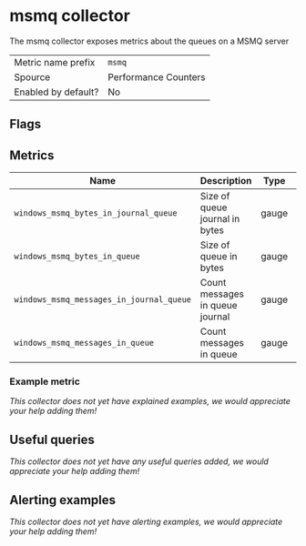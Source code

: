 # msmq collector

The msmq collector exposes metrics about the queues on a MSMQ server

|                     |                      |
|---------------------|----------------------|
| Metric name prefix  | `msmq`               |
| Spource             | Performance Counters |
| Enabled by default? | No                   |

## Flags

## Metrics

| Name                                     | Description                     | Type  | Labels |
|------------------------------------------|---------------------------------|-------|--------|
| `windows_msmq_bytes_in_journal_queue`    | Size of queue journal in bytes  | gauge | `name` |
| `windows_msmq_bytes_in_queue`            | Size of queue in bytes          | gauge | `name` |
| `windows_msmq_messages_in_journal_queue` | Count messages in queue journal | gauge | `name` |
| `windows_msmq_messages_in_queue`         | Count messages in queue         | gauge | `name` |

### Example metric
_This collector does not yet have explained examples, we would appreciate your help adding them!_

## Useful queries
_This collector does not yet have any useful queries added, we would appreciate your help adding them!_

## Alerting examples
_This collector does not yet have alerting examples, we would appreciate your help adding them!_
